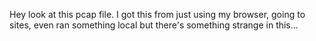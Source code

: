 Hey look at this pcap file. I got this from just using my browser, going to sites, even ran something local but there's something strange in this...
